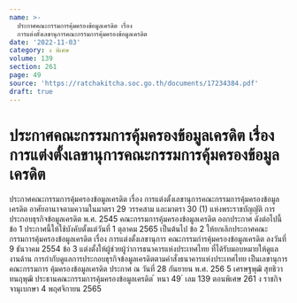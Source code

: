 ```yaml
---
name: >-
  ประกาศคณะกรรมการคุ้มครองข้อมูลเครดิต เรื่อง
  การแต่งตั้งเลขานุการคณะกรรมการคุ้มครองข้อมูลเครดิต
date: '2022-11-03'
category: ง พิเศษ
volume: 139
section: 261
page: 49
source: 'https://ratchakitcha.soc.go.th/documents/17234384.pdf'
draft: true
---
```


# ประกาศคณะกรรมการคุ้มครองข้อมูลเครดิต เรื่อง การแต่งตั้งเลขานุการคณะกรรมการคุ้มครองข้อมูลเครดิต

ประกาศคณะกรรมการคุ้มครองข้อมูลเครดิต เรื่อง การแต่งตั้งเลขานุการคณะกรรมการคุ้มครองข้อมูลเครดิต อาศัยอานาจตามความในมาตรา 29 วรรคสาม และมาตรา 30 (1) แห่งพระราชบัญญัติ การประกอบธุรกิจข้อมูลเครดิต พ.ศ. 2545 คณะกรรมการคุ้มครองข้อมูลเครดิต ออกประกาศ ดังต่อไปนี้ ข้อ 1 ประกาศนี้ให้ใช้บังคับตั้งแต่วันที่ 1 ตุลาคม 2565 เป็นต้นไป ข้อ 2 ให้ยกเลิกประกาศคณะกรรมการคุ้มครองข้อมูลเครดิต เรื่อง การแต่งตั้งเลขานุการ คณะกรรมกำรคุ้มครองข้อมูลเครดิต ลงวันที่ 9 ธันวาคม 2554 ข้อ 3 แต่งตั้งให้ผู้ช่วยผู้ว่าการธนาคารแห่งประเทศไทย ที่ได้รับมอบหมายให้ดูแลงานด้าน การกำกับดูแลการประกอบธุรกิจข้อมูลเครดิตตามคำสั่งธนาคารแห่งประเทศไทย เป็นเลขานุการคณะกรรมการ คุ้มครองข้อมูลเครดิต ประกาศ ณ วันที่ 28 กันยายน พ.ศ. 256 5 เศรษฐพุฒิ สุทธิวาทนฤพุฒิ ประธานคณะกรรมการคุ้มครองข้อมูลเครดิต ้ หนา 49 ่ เลม 139 ตอนพิเศษ 261 ง ราชกิจจานุเบกษา 4 พฤศจิกายน 2565
